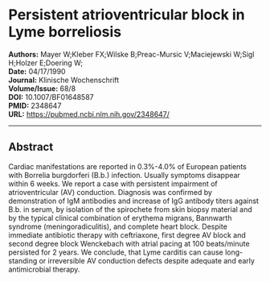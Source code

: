 # Persistent atrioventricular block in Lyme borreliosis

**Authors:** Mayer W;Kleber FX;Wilske B;Preac-Mursic V;Maciejewski W;Sigl H;Holzer E;Doering W;  
**Date:** 04/17/1990  
**Journal:** Klinische Wochenschrift  
**Volume/Issue:** 68/8  
**DOI:** 10.1007/BF01648587  
**PMID:** 2348647  
**URL:** https://pubmed.ncbi.nlm.nih.gov/2348647/

---

## Abstract

Cardiac manifestations are reported in 0.3%-4.0% of European patients with Borrelia burgdorferi (B.b.) infection. Usually symptoms disappear within 6 weeks. We report a case with persistent impairment of atrioventricular (AV) conduction. Diagnosis was confirmed by demonstration of IgM antibodies and increase of IgG antibody titers against B.b. in serum, by isolation of the spirochete from skin biopsy material and by the typical clinical combination of erythema migrans, Bannwarth syndrome (meningoradiculitis), and complete heart block. Despite immediate antibiotic therapy with ceftriaxone, first degree AV block and second degree block Wenckebach with atrial pacing at 100 beats/minute persisted for 2 years. We conclude, that Lyme carditis can cause long-standing or irreversible AV conduction defects despite adequate and early antimicrobial therapy.
